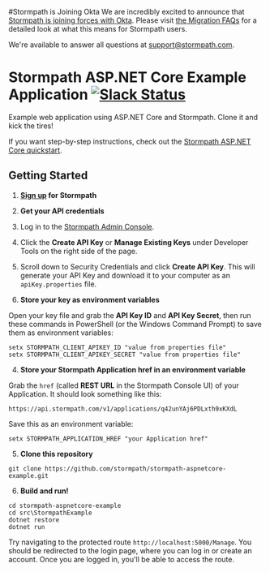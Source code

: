 #Stormpath is Joining Okta
We are incredibly excited to announce that [Stormpath is joining forces with Okta](https://stormpath.com/blog/stormpaths-new-path?utm_source=github&utm_medium=readme&utm-campaign=okta-announcement). Please visit [the Migration FAQs](https://stormpath.com/oktaplusstormpath?utm_source=github&utm_medium=readme&utm-campaign=okta-announcement) for a detailed look at what this means for Stormpath users.

We're available to answer all questions at [support@stormpath.com](mailto:support@stormpath.com).

# Stormpath ASP.NET Core Example Application [![Slack Status](https://talkstormpath.shipit.xyz/badge.svg)](https://talkstormpath.shipit.xyz)

Example web application using ASP.NET Core and Stormpath. Clone it and kick the tires!

If you want step-by-step instructions, check out the [Stormpath ASP.NET Core quickstart](http://docs.stormpath.com/dotnet/aspnetcore/latest/quickstart.html).

## Getting Started

1. **[Sign up](https://api.stormpath.com/register) for Stormpath**

2. **Get your API credentials**

  1. Log in to the [Stormpath Admin Console](https://api.stormpath.com/).
  2. Click the **Create API Key** or **Manage Existing Keys** under Developer Tools on the right side of the page. 
  3. Scroll down to Security Credentials and click **Create API Key**. This will generate your API Key and download it to your computer as an `apiKey.properties` file.

3. **Store your key as environment variables**

  Open your key file and grab the **API Key ID** and **API Key Secret**, then run these commands in PowerShell (or the Windows Command Prompt) to save them as environment variables:

  ```
  setx STORMPATH_CLIENT_APIKEY_ID "value from properties file"
  setx STORMPATH_CLIENT_APIKEY_SECRET "value from properties file"
  ```
  
4. **Store your Stormpath Application href in an environment variable**

  Grab the `href` (called **REST URL** in the Stormpath Console UI) of your Application. It should look something like this:

  `https://api.stormpath.com/v1/applications/q42unYAj6PDLxth9xKXdL`

  Save this as an environment variable:

  ```
  setx STORMPATH_APPLICATION_HREF "your Application href"
  ```

5. **Clone this repository**

  ```
  git clone https://github.com/stormpath/stormpath-aspnetcore-example.git
  ```
  
6. **Build and run!**
  ```
  cd stormpath-aspnetcore-example
  cd src\StormpathExample
  dotnet restore
  dotnet run
  ```
  
  Try navigating to the protected route `http://localhost:5000/Manage`. You should be redirected to the login page, where you can log in or create an account. Once you are logged in, you'll be able to access the route.
